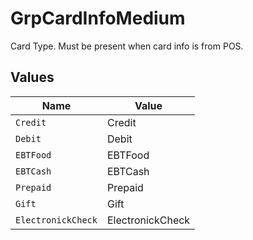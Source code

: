 # GrpCardInfoMedium

Card Type. Must be present when card info is from POS.



## Values

| Name               | Value              |
| ------------------ | ------------------ |
| `Credit`           | Credit             |
| `Debit`            | Debit              |
| `EBTFood`          | EBTFood            |
| `EBTCash`          | EBTCash            |
| `Prepaid`          | Prepaid            |
| `Gift`             | Gift               |
| `ElectronickCheck` | ElectronickCheck   |